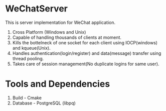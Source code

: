 # WeChatServer

This is server implementation for WeChat application.

1) Cross Platform (Windows and Unix)
2) Capable of handling thousands of clients at moment.
3) Kills the bottelneck of one socket for each client using IOCP(windows) and kqueue(Unix).
4) Handles authentication(login/register) and data(message) transfer using thread pooling.
5) Takes care of session management(No duplicate logins for same user).


# Tools and Dependencies  

1) Build - Cmake
2) Database - PostgreSQL (libpq)

